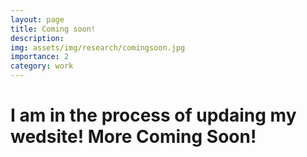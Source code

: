 ```yaml
---
layout: page
title: Coming soon!
description:
img: assets/img/research/comingsoon.jpg
importance: 2
category: work
---
```


# I am in the process of updaing my wedsite! More Coming Soon!

